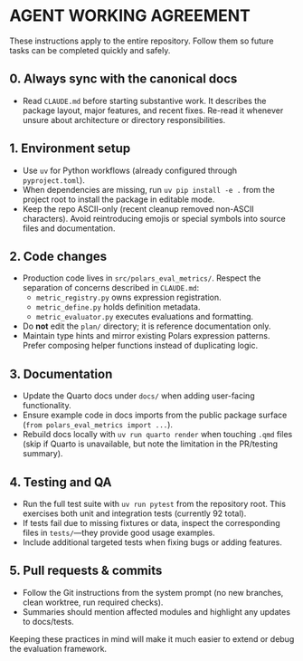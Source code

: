 # AGENT WORKING AGREEMENT

These instructions apply to the entire repository. Follow them so future tasks can be completed quickly and safely.

## 0. Always sync with the canonical docs
- Read `CLAUDE.md` before starting substantive work. It describes the package layout, major features, and recent fixes. Re-read it whenever unsure about architecture or directory responsibilities.

## 1. Environment setup
- Use `uv` for Python workflows (already configured through `pyproject.toml`).
- When dependencies are missing, run `uv pip install -e .` from the project root to install the package in editable mode.
- Keep the repo ASCII-only (recent cleanup removed non-ASCII characters). Avoid reintroducing emojis or special symbols into source files and documentation.

## 2. Code changes
- Production code lives in `src/polars_eval_metrics/`. Respect the separation of concerns described in `CLAUDE.md`:
  - `metric_registry.py` owns expression registration.
  - `metric_define.py` holds definition metadata.
  - `metric_evaluator.py` executes evaluations and formatting.
- Do **not** edit the `plan/` directory; it is reference documentation only.
- Maintain type hints and mirror existing Polars expression patterns. Prefer composing helper functions instead of duplicating logic.

## 3. Documentation
- Update the Quarto docs under `docs/` when adding user-facing functionality.
- Ensure example code in docs imports from the public package surface (`from polars_eval_metrics import ...`).
- Rebuild docs locally with `uv run quarto render` when touching `.qmd` files (skip if Quarto is unavailable, but note the limitation in the PR/testing summary).

## 4. Testing and QA
- Run the full test suite with `uv run pytest` from the repository root. This exercises both unit and integration tests (currently 92 total).
- If tests fail due to missing fixtures or data, inspect the corresponding files in `tests/`—they provide good usage examples.
- Include additional targeted tests when fixing bugs or adding features.

## 5. Pull requests & commits
- Follow the Git instructions from the system prompt (no new branches, clean worktree, run required checks).
- Summaries should mention affected modules and highlight any updates to docs/tests.

Keeping these practices in mind will make it much easier to extend or debug the evaluation framework.
